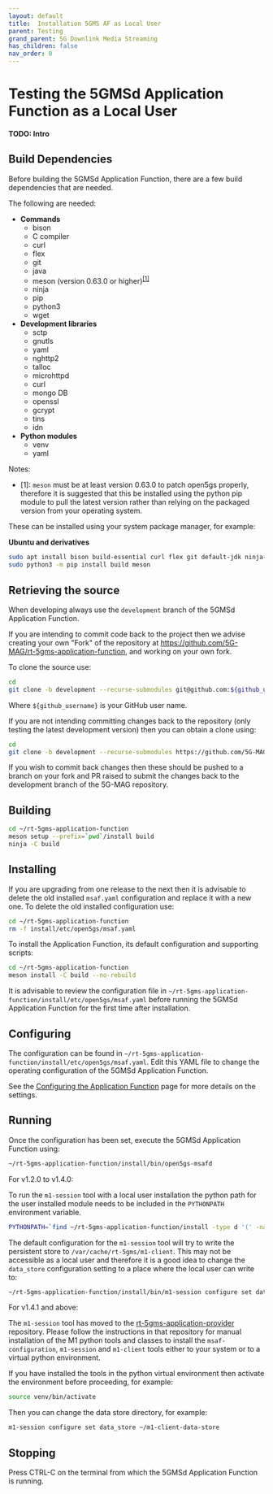 ```yaml
---
layout: default
title:  Installation 5GMS AF as Local User
parent: Testing
grand_parent: 5G Downlink Media Streaming
has_children: false
nav_order: 0
---
```


# Testing the 5GMSd Application Function as a Local User

**TODO: Intro**

## Build Dependencies

Before building the 5GMSd Application Function, there are a few build dependencies that are needed.

The following are needed:
- **Commands**
  - bison
  - C compiler
  - curl
  - flex
  - git
  - java
  - meson (version 0.63.0 or higher)<sup>[\[1\]](#footnote-1)</sup>
  - ninja
  - pip
  - python3
  - wget
- **Development libraries**
  - sctp
  - gnutls
  - yaml
  - nghttp2
  - talloc
  - microhttpd
  - curl
  - mongo DB
  - openssl
  - gcrypt
  - tins
  - idn
- **Python modules**
  - venv
  - yaml

Notes:
 - <a name="footnote-1"></a>[1]: `meson` must be at least version 0.63.0 to patch open5gs properly, therefore it is suggested that this be installed using the python pip module to pull the latest version rather than relying on the packaged version from your operating system.

These can be installed using your system package manager, for example:

**Ubuntu and derivatives**
```bash
sudo apt install bison build-essential curl flex git default-jdk ninja-build wget python3-pip python3-venv python3-setuptools python3-wheel python3-yaml libsctp-dev libgnutls28-dev libgcrypt-dev libssl-dev libidn11-dev libmongoc-dev libbson-dev libyaml-dev libnghttp2-dev libmicrohttpd-dev libcurl4-gnutls-dev libnghttp2-dev libtins-dev libtalloc-dev
sudo python3 -m pip install build meson
```

## Retrieving the source

When developing always use the `development` branch of the 5GMSd Application Function.

If you are intending to commit code back to the project then we advise creating your own "Fork" of the repository at <https://github.com/5G-MAG/rt-5gms-application-function>, and working on your own fork.

To clone the source use:

```bash
cd
git clone -b development --recurse-submodules git@github.com:${github_username}/rt-5gms-application-function.git
```

Where `${github_username}` is your GitHub user name.

If you are not intending committing changes back to the repository (only testing the latest development version) then you can obtain a clone using:

```bash
cd
git clone -b development --recurse-submodules https://github.com/5G-MAG/rt-5gms-application-function.git
```

If you wish to commit back changes then these should be pushed to a branch on your fork and PR raised to submit the changes back to the development branch of the 5G-MAG repository.

## Building

```bash
cd ~/rt-5gms-application-function
meson setup --prefix=`pwd`/install build
ninja -C build
```

## Installing

If you are upgrading from one release to the next then it is advisable to delete the old installed `msaf.yaml` configuration and
replace it with a new one. To delete the old installed configuration use:

```bash
cd ~/rt-5gms-application-function
rm -f install/etc/open5gs/msaf.yaml
```

To install the Application Function, its default configuration and supporting scripts:

```bash
cd ~/rt-5gms-application-function
meson install -C build --no-rebuild
```

It is advisable to review the configuration file in `~/rt-5gms-application-function/install/etc/open5gs/msaf.yaml` before running
the 5GMSd Application Function for the first time after installation.

## Configuring

The configuration can be found in `~/rt-5gms-application-function/install/etc/open5gs/msaf.yaml`. Edit this YAML file to change the operating configuration of the 5GMSd Application Function.

See the [Configuring the Application Function](Configuring-the-Application-Function) page for more details on the settings.

## Running

Once the configuration has been set, execute the 5GMSd Application Function using:

```bash
~/rt-5gms-application-function/install/bin/open5gs-msafd
```

For v1.2.0 to v1.4.0:

   To run the `m1-session` tool with a local user installation the python path for the user installed module needs to be included in
   the `PYTHONPATH` environment variable.

   ```bash
   PYTHONPATH=`find ~/rt-5gms-application-function/install -type d '(' -name 'site-packages' -o -name 'dist-packages' ')' -print` export PYTHONPATH
   ```

   The default configuration for the `m1-session` tool will try to write the persistent store to `/var/cache/rt-5gms/m1-client`. This may not be accessible as a local user and therefore it is a good idea to change the `data_store` configuration setting to a place where the local user can write to:

   ```bash
   ~/rt-5gms-application-function/install/bin/m1-session configure set data_store ~/m1-client-data-store
   ```

For v1.4.1 and above:

   The `m1-session` tool has moved to the [rt-5gms-application-provider](https://github.com/5G-MAG/rt-5gms-application-provider)
   repository. Please follow the instructions in that repository for manual installation of the M1 python tools and classes to
   install the `msaf-configuration`, `m1-session` and `m1-client` tools either to your system or to a virtual python environment.

   If you have installed the tools in the python virtual environment then activate the environment before proceeding, for example:

   ```bash
   source venv/bin/activate
   ```

   Then you can change the data store directory, for example:

   ```bash
   m1-session configure set data_store ~/m1-client-data-store
   ```

## Stopping

Press CTRL-C on the terminal from which the 5GMSd Application Function is running.

